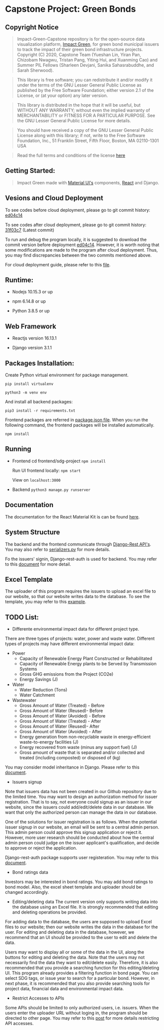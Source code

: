 # Capstone Project: Green Bonds

## Copyright Notice

> Impact-Green-Capstone repository is for the open-source data visualization platform, [Impact Green](https://impact-green.herokuapp.com/), for green bond municipal issuers to track the impact of their green bond infrastructure projects. 
Copyright (C) 2020, Capstone Team (Yueshan Lin, Yiran Pan, Chizobam Nwagwu, Tristan Pang, Yiting Hui, and Xuanming Cao) and Summer PIL Fellows (Sharleen Devjani, Sanika Sahasrabuddhe, and Sarah Sherwood).  

> This library is free software; you can redistribute it and/or modify it under the terms of the GNU Lesser General Public License as published by the Free Software Foundation; either version 2.1 of the License, or (at your option) any later version.

> This library is distributed in the hope that it will be useful, but WITHOUT ANY WARRANTY; without even the implied warranty of MERCHANTABILITY or FITNESS FOR A PARTICULAR PURPOSE.  See the GNU Lesser General Public License for more details.

> You should have received a copy of the GNU Lesser General Public License along with this library; if not, write to the Free Software Foundation, Inc., 51 Franklin Street, Fifth Floor, Boston, MA  02110-1301 USA

> Read the full terms and conditions of the license [here](https://github.com/impact-green/Impact-Green-Capstone/blob/master/LICENSE.md)

## Getting Started:

> Impact Green made with [Material UI's](https://material-ui.com) components, [React](https://reactjs.org) and Django.

## Vesions and Cloud Deployment
To see codes before cloud deployment, please go to git commit history: [ed04c14](https://github.com/yiran123/Capstone/tree/ed04c14b02edffe26ca7292064dda1fdf8fafafa)

To see codes after cloud deployment, please go to git commit history: [31f03c7](https://github.com/yiran123/Capstone/tree/31f03c721596a2ec3e2fed8caf07c42119292f3e) (Latest commit)

To run and debug the program locally, it is suggested to download the commit version before deployment [ed04c14](https://github.com/yiran123/Capstone/tree/ed04c14b02edffe26ca7292064dda1fdf8fafafa). However, it is worth noting that some modifications are made to the program after cloud deployment. Thus, you may find discrepancies between the two commits mentioned above.

For cloud deployment guide, please refer to this [file](https://drive.google.com/drive/folders/10qkFwZWNBpwQbLCZCy9VYbCjqwbOJEHr?usp=sharing).

## Runtime:

-   Nodejs 10.15.3 or up

-   npm 6.14.8 or up

-   Python 3.8.5 or up

## Web Framework

-   Reactjs version 16.13.1

-   Django version 3.1.1

## Packages Installation:

Create Python virtual environment for package management.

`pip install virtualenv`

`python3 -m venv env`

And install all backend packages:

`pip3 install -r requirements.txt`

Frontend packages are referred in [package.json file](./package.json). When you run the following command, the frontend packages will be installed automatically.

`npm install`

## Running
-   Frontend
    cd frontend/sdg-project
    `npm install`

    Run UI frontend locally:
    `npm start`

    View on
    `localhost:3000`

-   Backend
    `python3 manage.py runserver`

## Documentation

The documentation for the React Material Kit is can be found [here](https://material-ui.com).

## System Structure
The backend and the frontend communicate through [Django-Rest API's](https://www.django-rest-framework.org/). You may also refer to [serializers.py](./greenBondApp/api/serializers.py) for more details.

Fo the issuers' signin, Django-rest-auth is used for backend. You may refer to this [document](https://django-rest-auth.readthedocs.io/en/latest/) for more detail.

## Excel Template
The uploader of this program requires the issuers to upload an excel file to our website, so that our website writes data to the database. To see the template, you may refer to this [example](https://docs.google.com/spreadsheets/d/1J1pcknSblta2Eob8xePS4_3MA3r2lvUP/edit#gid=952669077).

## TODO List:

-   Differente environmental impact data for different project type.

There are three types of projects: water, power and waste water. Different types of projects may have different environmental impact data:

* Power
    * Capacity of Renewable Energy Plant Constructed or Rehabilitated 
    * Capacity of Renewable Energy plants to be Served by Transmission Systems
    * Gross GHG emissions from the Project (CO2e)
    * Energy Savings (J)
* Water
    * Water Reduction (Tons)
    * Water Catchment
* Wastewater
    * Gross Amount of Water (Treated) - Before
    * Gross Amount of Water (Reused)- Before
    * Gross Amount of Water (Avoided) - Before
    * Gross Amount of Water (Treated) - After
    * Gross Amount of Water (Reused)- After
    * Gross Amount of Water (Avoided) - After
    * Energy generation from non-recyclable waste in energy-efficient waste-to-energy facilities (J)
    * Energy recovered from waste (minus any support fuel) (J)
    * Gross amount of waste that is separated and/or collected and treated (including composted) or disposed of (kg)

You may consider model inheritance in Django. Please refer to this [document](https://docs.djangoproject.com/en/3.1/topics/db/models/#model-inheritance).

-   Issuers signup

Note that issuers data has not been created in our Github repository due to the limited time. You may  want to design an authorization method for issuer registration. That is to say, not everyone could signup as an issuer in our website, since the issuers could add/edit/delete data in our database. We want that only the authorized person can manage the data in our database.

One of the solutions for issuer registration is as follows. When the potential issuer signup in our website, an email will be sent to a central admin person. This admin person could approve this signup application or reject it. However, more user research should be conducted about how the central admin person could judge on the issuer applicant's qualification, and decide to approve or reject the application.

Django-rest-auth package supports user registeration. You may refer to this [document](https://django-rest-auth.readthedocs.io/en/latest/installation.html#registration-optional).

-   Bond ratings data

Investors may be interested in bond ratings. You may add bond ratings to bond model. Also, the excel sheet template and uploader should be changed accordingly.

-   Editing/deleting data
The current version only supports writing data into the database using an Excel file. It is strongly recommended that editing and deleting operations be provided.

For adding data to the database, the users are supposed to upload Excel files to our website; then our website writes the data in the database for the user. For editing and deleting data in the database, however, we recommend that an UI should be provided to the user to edit and delete the data.

Users may want to display all or some of the data in the UI, along the buttons for editing and deleting the data. Note that the users may not necessarily find the data they want to edit/delete easily. Therefore, it is also recommended that you provide a searching function for this editing/deleting UI. This program already provides a filtering function in bond page. You can select SDG tags, or issue year to search for a particular bond. However, in next phase, it is recommended that you also provide searching tools for project data, financial data and environmental impact data.

-   Restrict Accesses to APIs

Some APIs should be limited to only authorized users, i.e. issuers. When the users enter the uploader URL without loging in, the program should be directed to other page. You may refer to this [post](https://stackoverflow.com/questions/31084779/how-to-restrict-access-to-routes-in-react-router) for more details restricting API accesses.
